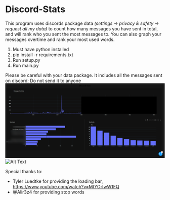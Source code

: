 # Discord-Stats

This program uses discords package data 
*(settings -> privacy & safety -> request all my data)*
 to count how many messages you have sent in total, and will rank who you sent the most messages to. You can also graph your messages overtime and rank your most used words.
 
1. Must have python installed
2. pip install -r requirements.txt
3. Run setup.py
4. Run main.py

Please be careful with your data package. It includes all the messages sent on discord; Do not send it to anyone
![Alt Text](examples/displayStats.png)
![Alt Text](examples/example.png)



Special thanks to:
* Tyler Luedtke for providing the loading bar, https://www.youtube.com/watch?v=MtYOrIwW1FQ
* @Alir3z4 for providing stop words

